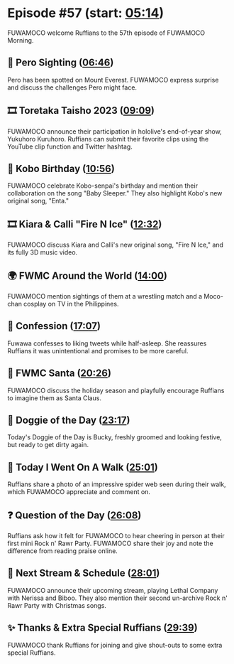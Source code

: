 # Episode #57 (start: [05:14](https://youtu.be/suSvc7ijPv8?t=05m14s))

FUWAMOCO welcome Ruffians to the 57th episode of FUWAMOCO Morning.

## 👀 Pero Sighting ([06:46](https://youtu.be/suSvc7ijPv8?t=06m46s))

Pero has been spotted on Mount Everest. FUWAMOCO express surprise and discuss the challenges Pero might face.

## 🎞️ Toretaka Taisho 2023 ([09:09](https://youtu.be/suSvc7ijPv8?t=09m09s))

FUWAMOCO announce their participation in hololive's end-of-year show, Yukuhoro Kuruhoro. Ruffians can submit their favorite clips using the YouTube clip function and Twitter hashtag.

## 🎂 Kobo Birthday ([10:56](https://youtu.be/suSvc7ijPv8?t=10m56s))

FUWAMOCO celebrate Kobo-senpai's birthday and mention their collaboration on the song "Baby Sleeper." They also highlight Kobo's new original song, "Enta."

## 🎞️ Kiara & Calli "Fire N Ice" ([12:32](https://youtu.be/suSvc7ijPv8?t=12m32s))

FUWAMOCO discuss Kiara and Calli's new original song, "Fire N Ice," and its fully 3D music video.

## 🌍 FWMC Around the World ([14:00](https://youtu.be/suSvc7ijPv8?t=14m00s))

FUWAMOCO mention sightings of them at a wrestling match and a Moco-chan cosplay on TV in the Philippines.

## 🙊 Confession ([17:07](https://youtu.be/suSvc7ijPv8?t=17m07s))

Fuwawa confesses to liking tweets while half-asleep. She reassures Ruffians it was unintentional and promises to be more careful.

## 🎅 FWMC Santa ([20:26](https://youtu.be/suSvc7ijPv8?t=20m26s))

FUWAMOCO discuss the holiday season and playfully encourage Ruffians to imagine them as Santa Claus.

## 🐶 Doggie of the Day ([23:17](https://youtu.be/suSvc7ijPv8?t=23m17s))

Today's Doggie of the Day is Bucky, freshly groomed and looking festive, but ready to get dirty again.

## 🚶 Today I Went On A Walk ([25:01](https://youtu.be/suSvc7ijPv8?t=25m01s))

Ruffians share a photo of an impressive spider web seen during their walk, which FUWAMOCO appreciate and comment on.

## ❓ Question of the Day ([26:08](https://youtu.be/suSvc7ijPv8?t=26m08s))

Ruffians ask how it felt for FUWAMOCO to hear cheering in person at their first mini Rock n' Rawr Party. FUWAMOCO share their joy and note the difference from reading praise online.

## 📅 Next Stream & Schedule ([28:01](https://youtu.be/suSvc7ijPv8?t=28m01s))

FUWAMOCO announce their upcoming stream, playing Lethal Company with Nerissa and Biboo. They also mention their second un-archive Rock n' Rawr Party with Christmas songs.

## ✨ Thanks & Extra Special Ruffians ([29:39](https://youtu.be/suSvc7ijPv8?t=29m39s))

FUWAMOCO thank Ruffians for joining and give shout-outs to some extra special Ruffians.
